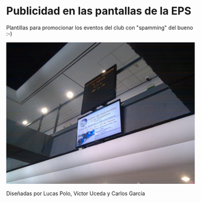 # Publicidad en las pantallas de la EPS

Plantillas para promocionar los eventos del club con "spamming" del bueno :-)  

![](2012-05-24.jpg)  


Diseñadas por Lucas Polo, Víctor Uceda y Carlos García

